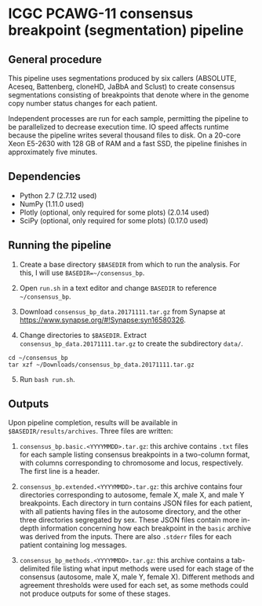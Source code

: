 ICGC PCAWG-11 consensus breakpoint (segmentation) pipeline
==========================================================

General procedure
-----------------
This pipeline uses segmentations produced by six callers (ABSOLUTE, Aceseq,
Battenberg, cloneHD, JaBbA and Sclust) to create consensus segmentations
consisting of breakpoints that denote where in the genome copy number status
changes for each patient.

Independent processes are run for each sample, permitting the pipeline to be
parallelized to decrease execution time. IO speed affects runtime because the
pipeline writes several thousand files to disk. On a 20-core Xeon E5-2630 with
128 GB of RAM and a fast SSD, the pipeline finishes in approximately five
minutes.

Dependencies
------------
* Python 2.7 (2.7.12 used)
* NumPy (1.11.0 used)
* Plotly (optional, only required for some plots) (2.0.14 used)
* SciPy (optional, only required for some plots) (0.17.0 used)

Running the pipeline
--------------------
1. Create a base directory `$BASEDIR` from which to run the analysis. For this, I will use `BASEDIR=~/consensus_bp`.

2. Open `run.sh` in a text editor and change `BASEDIR` to reference `~/consensus_bp`.

3. Download `consensus_bp_data.20171111.tar.gz` from Synapse at https://www.synapse.org/#!Synapse:syn16580326.

4. Change directories to `$BASEDIR`. Extract `consensus_bp_data.20171111.tar.gz` to create the subdirectory `data/`.

```
cd ~/consensus_bp
tar xzf ~/Downloads/consensus_bp_data.20171111.tar.gz
```

5. Run `bash run.sh`.

Outputs
-------
Upon pipeline completion, results will be available in
`$BASEDIR/results/archives`. Three files are written:

1. `consensus_bp.basic.<YYYYMMDD>.tar.gz`: this archive contains `.txt` files
   for each sample listing consensus breakpoints in a two-column format, with
   columns corresponding to chromosome and locus, respectively. The first line
   is a header.

2. `consensus_bp.extended.<YYYYMMDD>.tar.gz`: this archive contains four
   directories corresponding to autosome, female X, male X, and male Y
   breakpoints. Each directory in turn contains JSON files for each patient,
   with all patients having files in the autosome directory, and the other
   three directories segregated by sex. These JSON files contain more in-depth
   information concerning how each breakpoint in the `basic` archive was
   derived from the inputs. There are also `.stderr` files for each patient
   containing log messages.

3. `consensus_bp_methods.<YYYYMMDD>.tar.gz`: this archive contains a
   tab-delimited file listing what input methods were used for each stage of
   the consensus (autosome, male X, male Y, female X). Different methods and
   agreement thresholds were used for each set, as some methods could not
   produce outputs for some of these stages.
